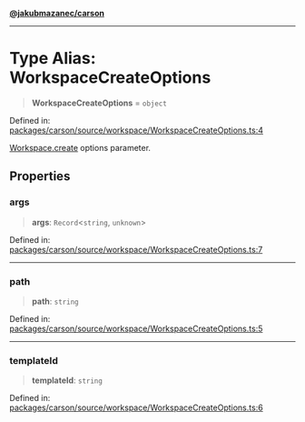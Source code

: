 [**@jakubmazanec/carson**](../README.md)

---

# Type Alias: WorkspaceCreateOptions

> **WorkspaceCreateOptions** = `object`

Defined in:
[packages/carson/source/workspace/WorkspaceCreateOptions.ts:4](https://github.com/jakubmazanec/tools/blob/a1a5edf56256b0aa4e209cc73bc7a07f5d7fc236/packages/carson/source/workspace/WorkspaceCreateOptions.ts#L4)

[Workspace.create](../classes/Workspace.md#create) options parameter.

## Properties

### args

> **args**: `Record`\<`string`, `unknown`\>

Defined in:
[packages/carson/source/workspace/WorkspaceCreateOptions.ts:7](https://github.com/jakubmazanec/tools/blob/a1a5edf56256b0aa4e209cc73bc7a07f5d7fc236/packages/carson/source/workspace/WorkspaceCreateOptions.ts#L7)

---

### path

> **path**: `string`

Defined in:
[packages/carson/source/workspace/WorkspaceCreateOptions.ts:5](https://github.com/jakubmazanec/tools/blob/a1a5edf56256b0aa4e209cc73bc7a07f5d7fc236/packages/carson/source/workspace/WorkspaceCreateOptions.ts#L5)

---

### templateId

> **templateId**: `string`

Defined in:
[packages/carson/source/workspace/WorkspaceCreateOptions.ts:6](https://github.com/jakubmazanec/tools/blob/a1a5edf56256b0aa4e209cc73bc7a07f5d7fc236/packages/carson/source/workspace/WorkspaceCreateOptions.ts#L6)
